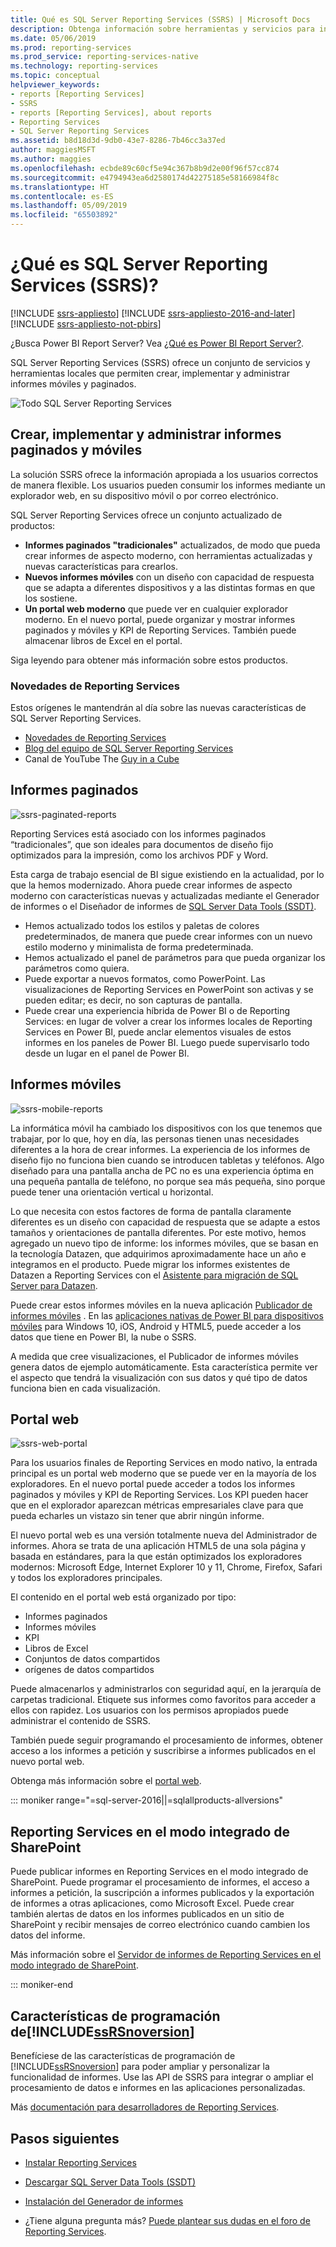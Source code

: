 ```yaml
---
title: Qué es SQL Server Reporting Services (SSRS) | Microsoft Docs
description: Obtenga información sobre herramientas y servicios para informes de Reporting Services móviles y paginados en local.
ms.date: 05/06/2019
ms.prod: reporting-services
ms.prod_service: reporting-services-native
ms.technology: reporting-services
ms.topic: conceptual
helpviewer_keywords:
- reports [Reporting Services]
- SSRS
- reports [Reporting Services], about reports
- Reporting Services
- SQL Server Reporting Services
ms.assetid: b8d18d3d-9db0-43e7-8286-7b46cc3a37ed
author: maggiesMSFT
ms.author: maggies
ms.openlocfilehash: ecbde89c60cf5e94c367b8b9d2e00f96f57cc874
ms.sourcegitcommit: e4794943ea6d2580174d42275185e58166984f8c
ms.translationtype: HT
ms.contentlocale: es-ES
ms.lasthandoff: 05/09/2019
ms.locfileid: "65503892"
---
```

# <a name="what-is-sql-server-reporting-services-ssrs"></a>¿Qué es SQL Server Reporting Services (SSRS)?

[!INCLUDE [ssrs-appliesto](../includes/ssrs-appliesto.md)] [!INCLUDE [ssrs-appliesto-2016-and-later](../includes/ssrs-appliesto-2016-and-later.md)] [!INCLUDE [ssrs-appliesto-not-pbirs](../includes/ssrs-appliesto-not-pbirs.md)]

¿Busca Power BI Report Server? Vea [¿Qué es Power BI Report Server?](https://docs.microsoft.com/power-bi/report-server/get-started).

SQL Server Reporting Services (SSRS) ofrece un conjunto de servicios y herramientas locales que permiten crear, implementar y administrar informes móviles y paginados.

![Todo SQL Server Reporting Services](../reporting-services/media/ss-reporting-services-all-together.png "Todo SQL Server Reporting Services")

## <a name="create-deploy-and-manage-mobile-and-paginated-reports"></a>Crear, implementar y administrar informes paginados y móviles

La solución SSRS ofrece la información apropiada a los usuarios correctos de manera flexible. Los usuarios pueden consumir los informes mediante un explorador web, en su dispositivo móvil o por correo electrónico.

SQL Server Reporting Services ofrece un conjunto actualizado de productos:

* **Informes paginados "tradicionales"** actualizados, de modo que pueda crear informes de aspecto moderno, con herramientas actualizadas y nuevas características para crearlos.
* **Nuevos informes móviles** con un diseño con capacidad de respuesta que se adapta a diferentes dispositivos y a las distintas formas en que los sostiene.
* **Un portal web moderno** que puede ver en cualquier explorador moderno. En el nuevo portal, puede organizar y mostrar informes paginados y móviles y KPI de Reporting Services. También puede almacenar libros de Excel en el portal.

Siga leyendo para obtener más información sobre estos productos.

### <a name="whats-new-in-reporting-services"></a>Novedades de Reporting Services

Estos orígenes le mantendrán al día sobre las nuevas características de SQL Server Reporting Services.

* [Novedades de Reporting Services](../reporting-services/what-s-new-in-sql-server-reporting-services-ssrs.md)
* [Blog del equipo de SQL Server Reporting Services](https://blogs.msdn.microsoft.com/sqlrsteamblog/)
* Canal de YouTube The [Guy in a Cube](https://www.youtube.com/channel/UCFp1vaKzpfvoGai0vE5VJ0w)

## <a name="paginated-reports"></a>Informes paginados

![ssrs-paginated-reports](../reporting-services/media/ssrs-paginated-reports.png)

Reporting Services está asociado con los informes paginados “tradicionales”, que son ideales para documentos de diseño fijo optimizados para la impresión, como los archivos PDF y Word.

Esta carga de trabajo esencial de BI sigue existiendo en la actualidad, por lo que la hemos modernizado. Ahora puede crear informes de aspecto moderno con características nuevas y actualizadas mediante el Generador de informes o el Diseñador de informes de [SQL Server Data Tools (SSDT)](../reporting-services/tools/reporting-services-in-sql-server-data-tools-ssdt.md).

* Hemos actualizado todos los estilos y paletas de colores predeterminados, de manera que puede crear informes con un nuevo estilo moderno y minimalista de forma predeterminada.
* Hemos actualizado el panel de parámetros para que pueda organizar los parámetros como quiera.
* Puede exportar a nuevos formatos, como PowerPoint. Las visualizaciones de Reporting Services en PowerPoint son activas y se pueden editar; es decir, no son capturas de pantalla.
* Puede crear una experiencia híbrida de Power BI o de Reporting Services: en lugar de volver a crear los informes locales de Reporting Services en Power BI, puede anclar elementos visuales de estos informes en los paneles de Power BI. Luego puede supervisarlo todo desde un lugar en el panel de Power BI.

## <a name="mobile-reports"></a>Informes móviles

![ssrs-mobile-reports](../reporting-services/media/ssrs-mobile-reports.png)

La informática móvil ha cambiado los dispositivos con los que tenemos que trabajar, por lo que, hoy en día, las personas tienen unas necesidades diferentes a la hora de crear informes. La experiencia de los informes de diseño fijo no funciona bien cuando se introducen tabletas y teléfonos. Algo diseñado para una pantalla ancha de PC no es una experiencia óptima en una pequeña pantalla de teléfono, no porque sea más pequeña, sino porque puede tener una orientación vertical u horizontal.

Lo que necesita con estos factores de forma de pantalla claramente diferentes es un diseño con capacidad de respuesta que se adapte a estos tamaños y orientaciones de pantalla diferentes. Por este motivo, hemos agregado un nuevo tipo de informe: los informes móviles, que se basan en la tecnología Datazen, que adquirimos aproximadamente hace un año e integramos en el producto. Puede migrar los informes existentes de Datazen a Reporting Services con el [Asistente para migración de SQL Server para Datazen](https://www.microsoft.com/download/details.aspx?id=53128).

Puede crear estos informes móviles en la nueva aplicación [Publicador de informes móviles](../reporting-services/mobile-reports/create-mobile-reports-with-sql-server-mobile-report-publisher.md) . En las [aplicaciones nativas de Power BI para dispositivos móviles](https://powerbi.microsoft.com/documentation/powerbi-power-bi-apps-for-mobile-devices/) para Windows 10, iOS, Android y HTML5, puede acceder a los datos que tiene en Power BI, la nube o SSRS.

A medida que cree visualizaciones, el Publicador de informes móviles genera datos de ejemplo automáticamente. Esta característica permite ver el aspecto que tendrá la visualización con sus datos y qué tipo de datos funciona bien en cada visualización.

## <a name="web-portal"></a>Portal web

![ssrs-web-portal](../reporting-services/media/ssrs-web-portal.png)

Para los usuarios finales de Reporting Services en modo nativo, la entrada principal es un portal web moderno que se puede ver en la mayoría de los exploradores. En el nuevo portal puede acceder a todos los informes paginados y móviles y KPI de Reporting Services. Los KPI pueden hacer que en el explorador aparezcan métricas empresariales clave para que pueda echarles un vistazo sin tener que abrir ningún informe.

El nuevo portal web es una versión totalmente nueva del Administrador de informes. Ahora se trata de una aplicación HTML5 de una sola página y basada en estándares, para la que están optimizados los exploradores modernos: Microsoft Edge, Internet Explorer 10 y 11, Chrome, Firefox, Safari y todos los exploradores principales.

El contenido en el portal web está organizado por tipo:

* Informes paginados
* Informes móviles 
* KPI
* Libros de Excel
* Conjuntos de datos compartidos
* orígenes de datos compartidos

Puede almacenarlos y administrarlos con seguridad aquí, en la jerarquía de carpetas tradicional. Etiquete sus informes como favoritos para acceder a ellos con rapidez. Los usuarios con los permisos apropiados puede administrar el contenido de SSRS.

También puede seguir programando el procesamiento de informes, obtener acceso a los informes a petición y suscribirse a informes publicados en el nuevo portal web.

Obtenga más información sobre el [portal web](../reporting-services/web-portal-ssrs-native-mode.md).

::: moniker range="=sql-server-2016||=sqlallproducts-allversions"

## <a name="reporting-services-in-sharepoint-integrated-mode"></a>Reporting Services en el modo integrado de SharePoint

Puede publicar informes en Reporting Services en el modo integrado de SharePoint. Puede programar el procesamiento de informes, el acceso a informes a petición, la suscripción a informes publicados y la exportación de informes a otras aplicaciones, como Microsoft Excel. Puede crear también alertas de datos en los informes publicados en un sitio de SharePoint y recibir mensajes de correo electrónico cuando cambien los datos del informe.  

Más información sobre el [Servidor de informes de Reporting Services en el modo integrado de SharePoint](../reporting-services/report-server-sharepoint/reporting-services-report-server-sharepoint-mode.md).

::: moniker-end

## <a name="includessrsnoversionincludesssrsnoversion-mdmd-programming-features"></a>Características de programación de[!INCLUDE[ssRSnoversion](../includes/ssrsnoversion-md.md)] 

Benefíciese de las características de programación de [!INCLUDE[ssRSnoversion](../includes/ssrsnoversion-md.md)] para poder ampliar y personalizar la funcionalidad de informes. Use las API de SSRS para integrar o ampliar el procesamiento de datos e informes en las aplicaciones personalizadas.

Más [documentación para desarrolladores de Reporting Services](../reporting-services/reporting-services-developer-documentation.md).

## <a name="next-steps"></a>Pasos siguientes

* [Instalar Reporting Services](../reporting-services/install-windows/install-reporting-services.md)
* [Descargar SQL Server Data Tools (SSDT)](https://go.microsoft.com/fwlink/?LinkID=616714)
* [Instalación del Generador de informes](../reporting-services/install-windows/install-report-builder.md)

* ¿Tiene alguna pregunta más? [Puede plantear sus dudas en el foro de Reporting Services](https://go.microsoft.com/fwlink/?LinkId=620231).
